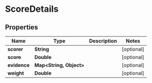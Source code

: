 

# ScoreDetails


## Properties

| Name | Type | Description | Notes |
|------------ | ------------- | ------------- | -------------|
|**scorer** | **String** |  |  [optional] |
|**score** | **Double** |  |  [optional] |
|**evidence** | **Map&lt;String, Object&gt;** |  |  [optional] |
|**weight** | **Double** |  |  [optional] |



